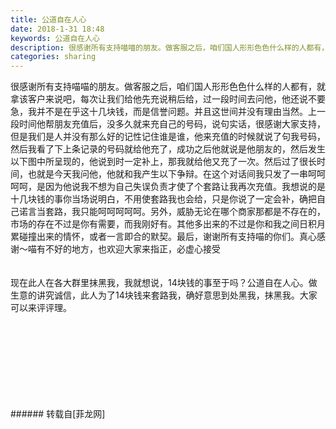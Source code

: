 ```yaml
---
title: 公道自在人心
date: 2018-1-31 18:48
keywords: 公道自在人心
description: 很感谢所有支持喵喵的朋友。做客服之后，咱们国人形形色色什么样的人都有，就拿该客户来说吧，每次让我们给他先充说稍后给，过一段时间去问他，他还说不要急，我并不是在乎这十几块钱，而是信誉问题。并且这世间并没有理由当然。上一段时间他帮朋友充值后，没多久就来充自己的号码，说句实话，很感谢大家支持，但是我们是人并没有那么好的记性记住谁是谁，他来充值的时候就说了句我号码，然后我看了下上条记录的号码就给他充了，成功之后他就说是他朋友的，然后发生以下图中所呈现的，他说到时一定补上，那我就给他又充了一次。然后过了很长时间，也就是今天我问他，他就和我产生以下争辩。在这个对话间我只发了一串呵呵呵呵，是因为他说我不想为自己失误负责才使了个套路让我再次充值。我想说的是十几块钱的事你当场说明白，不用使套路我也会给，只是你说了一定会补，确把自己诺言当套路，我只能呵呵呵呵呵。另外，威胁无论在哪个商家那都是不存在的，市场的存在不过是你有需要，而我刚好有。其他多出来的不过是你和我之间日积月累碰撞出来的情怀，或者一言即合的默契。最后，谢谢所有支持喵的你们。真心感谢～喵有不好的地方，也欢迎大家来指正，必虚心接受现在此人在各大群里抹黑我，我就想说，14块钱的事至于吗？公道自在人心。做生意的讲究诚信，此人为了14块钱来套路我，确好意思到处黑我，抹黑我。大家可以来评评理。
categories: sharing
---
```

<td class="t_f" id="postmessage_1127994">

很感谢所有支持喵喵的朋友。做客服之后，咱们国人形形色色什么样的人都有，就拿该客户来说吧，每次让我们给他先充说稍后给，过一段时间去问他，他还说不要急，我并不是在乎这十几块钱，而是信誉问题。并且这世间并没有理由当然。上一段时间他帮朋友充值后，没多久就来充自己的号码，说句实话，很感谢大家支持，但是我们是人并没有那么好的记性记住谁是谁，他来充值的时候就说了句我号码，然后我看了下上条记录的号码就给他充了，成功之后他就说是他朋友的，然后发生以下图中所呈现的，他说到时一定补上，那我就给他又充了一次。然后过了很长时间，也就是今天我问他，他就和我产生以下争辩。在这个对话间我只发了一串呵呵呵呵，是因为他说我不想为自己失误负责才使了个套路让我再次充值。我想说的是十几块钱的事你当场说明白，不用使套路我也会给，只是你说了一定会补，确把自己诺言当套路，我只能呵呵呵呵呵。另外，威胁无论在哪个商家那都是不存在的，市场的存在不过是你有需要，而我刚好有。其他多出来的不过是你和我之间日积月累碰撞出来的情怀，或者一言即合的默契。最后，谢谢所有支持喵的你们。真心感谢～喵有不好的地方，也欢迎大家来指正，必虚心接受<br/>
<br/>
<br/>
现在此人在各大群里抹黑我，我就想说，14块钱的事至于吗？公道自在人心。做生意的讲究诚信，此人为了14块钱来套路我，确好意思到处黑我，抹黑我。大家可以来评评理。<br/>
<img alt="" border="0" class="zoom" data-cf-modified-78b3ecebe5288c2c05620215-="" file="http://www.flw.ph/data/appbyme/upload/image/201801/31/kL7PhHJgIAGf.jpg" id="aimg_PRoHn" lazyloadthumb="1" onclick="" onmouseover="" src="http://www.flw.ph/data/appbyme/upload/image/201801/31/kL7PhHJgIAGf.jpg"/><br/>
<br/>
<img alt="" border="0" class="zoom" data-cf-modified-78b3ecebe5288c2c05620215-="" file="http://www.flw.ph/data/appbyme/upload/image/201801/31/zvAF2AQaTt54.jpg" id="aimg_Qo1Jy" lazyloadthumb="1" onclick="" onmouseover="" src="http://www.flw.ph/data/appbyme/upload/image/201801/31/zvAF2AQaTt54.jpg"/><br/>
<br/>
<img alt="" border="0" class="zoom" data-cf-modified-78b3ecebe5288c2c05620215-="" file="http://www.flw.ph/data/appbyme/upload/image/201801/31/MY8Jv3o1PPps.jpg" id="aimg_Y4DtP" lazyloadthumb="1" onclick="" onmouseover="" src="http://www.flw.ph/data/appbyme/upload/image/201801/31/MY8Jv3o1PPps.jpg"/><br/>
<br/>
<img alt="" border="0" class="zoom" data-cf-modified-78b3ecebe5288c2c05620215-="" file="http://www.flw.ph/data/appbyme/upload/image/201801/31/xjyWjPy3ANkT.jpg" id="aimg_AwXAa" lazyloadthumb="1" onclick="" onmouseover="" src="http://www.flw.ph/data/appbyme/upload/image/201801/31/xjyWjPy3ANkT.jpg"/><br/>
<br/>
<img alt="" border="0" class="zoom" data-cf-modified-78b3ecebe5288c2c05620215-="" file="http://www.flw.ph/data/appbyme/upload/image/201801/31/HWsYPk08RtmP.jpg" id="aimg_K1m6X" lazyloadthumb="1" onclick="" onmouseover="" src="http://www.flw.ph/data/appbyme/upload/image/201801/31/HWsYPk08RtmP.jpg"/><br/>
<br/>
<img alt="" border="0" class="zoom" data-cf-modified-78b3ecebe5288c2c05620215-="" file="http://www.flw.ph/data/appbyme/upload/image/201801/31/u3xNTlx7ZTh4.jpg" id="aimg_sIBbN" lazyloadthumb="1" onclick="" onmouseover="" src="http://www.flw.ph/data/appbyme/upload/image/201801/31/u3xNTlx7ZTh4.jpg"/><br/>
<br/>
<img alt="" border="0" class="zoom" data-cf-modified-78b3ecebe5288c2c05620215-="" file="http://www.flw.ph/data/appbyme/upload/image/201801/31/bTfVIhMhroIF.jpg" id="aimg_H34YN" lazyloadthumb="1" onclick="" onmouseover="" src="http://www.flw.ph/data/appbyme/upload/image/201801/31/bTfVIhMhroIF.jpg"/><br/>
<br/>
<img alt="" border="0" class="zoom" data-cf-modified-78b3ecebe5288c2c05620215-="" file="http://www.flw.ph/data/appbyme/upload/image/201801/31/HLaRBI7oQ8wy.jpg" id="aimg_gKoZG" lazyloadthumb="1" onclick="" onmouseover="" src="http://www.flw.ph/data/appbyme/upload/image/201801/31/HLaRBI7oQ8wy.jpg"/><br/>
<br/>
</td>
###### 转载自[菲龙网]